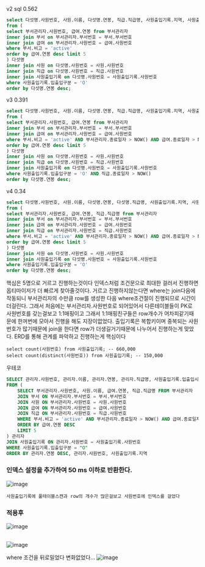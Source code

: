 v2 sql 0.562
```sql
select 다섯명.사원번호, 사원.이름, 다섯명.연봉, 직급.직급명, 사원출입기록.지역, 사원출입기록.입출입구분, 사원출입기록.입출입시간
from ( 
select 부서관리자.사원번호, 급여.연봉 from 부서관리자
inner join 부서 on 부서관리자.부서번호 = 부서.부서번호
inner join 급여 on 부서관리자.사원번호 = 급여.사원번호
where 부서.비고 = 'active'
order by 급여.연봉 desc limit 5
) 다섯명
inner join 사원 on 다섯명.사원번호 = 사원.사원번호
inner join 직급 on 다섯명.사원번호 = 직급.사원번호
inner join 사원출입기록 on 다섯명.사원번호 = 사원출입기록.사원번호
where 사원출입기록.입출입구분 = 'O'
order by 다섯명.연봉 desc;
```

v3 0.391
``` sql
select 다섯명.사원번호, 사원.이름, 다섯명.연봉, 직급.직급명, 사원출입기록.지역, 사원출입기록.입출입구분, 사원출입기록.입출입시간
from ( 
select 부서관리자.사원번호, 급여.연봉 from 부서관리자
inner join 부서 on 부서관리자.부서번호 = 부서.부서번호
inner join 급여 on 부서관리자.사원번호 = 급여.사원번호
where 부서.비고 = 'active' AND 부서관리자.종료일자 > NOW() AND 급여.종료일자 > NOW()
order by 급여.연봉 desc limit 5
) 다섯명
inner join 사원 on 다섯명.사원번호 = 사원.사원번호
inner join 직급 on 다섯명.사원번호 = 직급.사원번호
inner join 사원출입기록 on 다섯명.사원번호 = 사원출입기록.사원번호
where 사원출입기록.입출입구분 = 'O' AND 직급.종료일자 > NOW()
order by 다섯명.연봉 desc;
``` 


v4 0.34
``` sql
select 다섯명.사원번호, 사원.이름, 다섯명.연봉, 다섯명.직급명, 사원출입기록.지역, 사원출입기록.입출입구분, 사원출입기록.입출입시간
from ( 
select 부서관리자.사원번호, 급여.연봉, 직급.직급명 from 부서관리자
inner join 부서 on 부서관리자.부서번호 = 부서.부서번호
inner join 급여 on 부서관리자.사원번호 = 급여.사원번호
inner join 직급 on 부서관리자.사원번호 = 직급.사원번호
where 부서.비고 = 'active' AND 부서관리자.종료일자 > NOW() AND 급여.종료일자 > NOW() AND 직급.종료일자 > NOW()
order by 급여.연봉 desc limit 5
) 다섯명
inner join 사원 on 다섯명.사원번호 = 사원.사원번호
inner join 사원출입기록 on 다섯명.사원번호 = 사원출입기록.사원번호
where 사원출입기록.입출입구분 = 'O'
order by 다섯명.연봉 desc;
```

핵심은 5명으로 거르고 진행하는것이다 인덱스처럼 조건문으로 최대한 걸러서 진행하면 옵티마이저가 더 빠르게 찾아줄것이다.
거르고 진행하지않는다면 where는 join다음에 작동되니 부서관리자의 수만큼 row를 생성한 다음 where조건절이 진행되므로 시간이 더걸린다.
그래서 처음에는 부서관리자.사원번호로 되어있어서 다른테이블들이 PK로 사원번호를 갖는걸보고 1:1매핑이고 그래서 1:1매핑친구들은 row개수가 어차피같기때문에
한꺼번에 모아서 진행을 해도 지장이없었다. 출입기록은 복합키이며 중복되는 사원번호가 많기때문에 join을 한다면 row가 더생길거기때문에 나누어서 진행하는게 맞았다.
ERD를 통해 관계를 파악하고 진행하는게 핵심이다
```
select count(사원번호) from 사원출입기록; -- 660,000
select count(distinct(사원번호)) from 사원출입기록; -- 150,000
```

우테코
``` sql
SELECT 관리자.사원번호, 관리자.이름, 관리자.연봉, 관리자.직급명, 사원출입기록.입출입시간, 사원출입기록.지역, 사원출입기록.입출입구분 
FROM (
    SELECT 부서관리자.사원번호, 사원.이름, 급여.연봉, 직급.직급명 FROM 부서관리자
    JOIN 부서 ON 부서관리자.부서번호 = 부서.부서번호
    JOIN 사원 ON 부서관리자.사원번호 = 사원.사원번호
    JOIN 급여 ON 부서관리자.사원번호 = 급여.사원번호
    JOIN 직급 ON 부서관리자.사원번호 = 직급.사원번호
    WHERE 부서.비고 = 'active' AND 부서관리자.종료일자 > NOW() AND 급여.종료일자 > NOW() AND 직급.종료일자 > NOW()
    ORDER BY 급여.연봉 DESC 
	LIMIT 5
) 관리자 
JOIN 사원출입기록 ON 관리자.사원번호 = 사원출입기록.사원번호
WHERE 사원출입기록.입출입구분 = "O"
ORDER BY 관리자.연봉 DESC, 관리자.사원번호, 사원출입기록.지역
```

### 인덱스 설정을 추가하여 50 ms 이하로 반환한다.
![image](https://user-images.githubusercontent.com/79621675/212217757-e222a445-3357-4c76-85b5-c90969bb03da.png)
```
사원출입기록에 풀테이블스캔과 row의 개수가 많은걸보고 사원번호에 인덱스를 걸었다
```
### 적용후
![image](https://user-images.githubusercontent.com/79621675/212220841-fb79a32c-4e10-479f-9697-78c2d96c6089.png) <br><br>


![image](https://user-images.githubusercontent.com/79621675/212219749-e17fa021-f130-453f-a788-4d112f102cbb.png)


where 조건을 뒤로밀었다 변화없었다...
![image](https://user-images.githubusercontent.com/79621675/212220170-443d10aa-a3ee-4438-980e-8291a42d658c.png)

